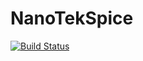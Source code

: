 # NanoTekSpice

[![Build Status](https://travis-ci.com/frouioui/NanoTekSpice.svg?token=XhmJBhJBxshbY6hsWepE&branch=master)](https://travis-ci.com/frouioui/NanoTekSpice)
